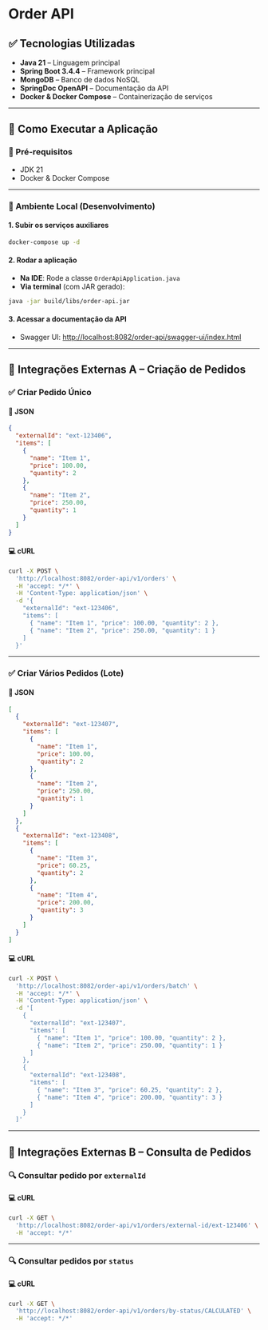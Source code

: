 # **Order API**

## ✅ Tecnologias Utilizadas
- **Java 21** – Linguagem principal  
- **Spring Boot 3.4.4** – Framework principal  
- **MongoDB** – Banco de dados NoSQL  
- **SpringDoc OpenAPI** – Documentação da API  
- **Docker & Docker Compose** – Containerização de serviços  

---

## 🚀 Como Executar a Aplicação

### 📌 Pré-requisitos
- JDK 21
- Docker & Docker Compose

---

### 🔧 Ambiente Local (Desenvolvimento)

#### 1. Subir os serviços auxiliares
```bash
docker-compose up -d
```

#### 2. Rodar a aplicação

- **Na IDE**: Rode a classe `OrderApiApplication.java`
- **Via terminal** (com JAR gerado):
```bash
java -jar build/libs/order-api.jar
```

#### 3. Acessar a documentação da API
- Swagger UI: [http://localhost:8082/order-api/swagger-ui/index.html](http://localhost:8082/order-api/swagger-ui/index.html)

---

## 🔄 Integrações Externas A – Criação de Pedidos

### ✅ Criar Pedido Único

#### 📄 JSON
```json
{
  "externalId": "ext-123406",
  "items": [
    {
      "name": "Item 1",
      "price": 100.00,
      "quantity": 2
    },
    {
      "name": "Item 2",
      "price": 250.00,
      "quantity": 1
    }
  ]
}
```

#### 💻 cURL
```bash
curl -X POST \
  'http://localhost:8082/order-api/v1/orders' \
  -H 'accept: */*' \
  -H 'Content-Type: application/json' \
  -d '{
    "externalId": "ext-123406",
    "items": [
      { "name": "Item 1", "price": 100.00, "quantity": 2 },
      { "name": "Item 2", "price": 250.00, "quantity": 1 }
    ]
  }'
```

---

### ✅ Criar Vários Pedidos (Lote)

#### 📄 JSON
```json
[
  {
    "externalId": "ext-123407",
    "items": [
      {
        "name": "Item 1",
        "price": 100.00,
        "quantity": 2
      },
      {
        "name": "Item 2",
        "price": 250.00,
        "quantity": 1
      }
    ]
  },
  {
    "externalId": "ext-123408",
    "items": [
      {
        "name": "Item 3",
        "price": 60.25,
        "quantity": 2
      },
      {
        "name": "Item 4",
        "price": 200.00,
        "quantity": 3
      }
    ]
  }
]
```

#### 💻 cURL
```bash
curl -X POST \
  'http://localhost:8082/order-api/v1/orders/batch' \
  -H 'accept: */*' \
  -H 'Content-Type: application/json' \
  -d '[
    {
      "externalId": "ext-123407",
      "items": [
        { "name": "Item 1", "price": 100.00, "quantity": 2 },
        { "name": "Item 2", "price": 250.00, "quantity": 1 }
      ]
    },
    {
      "externalId": "ext-123408",
      "items": [
        { "name": "Item 3", "price": 60.25, "quantity": 2 },
        { "name": "Item 4", "price": 200.00, "quantity": 3 }
      ]
    }
  ]'
```

---

## 🔎 Integrações Externas B – Consulta de Pedidos

### 🔍 Consultar pedido por `externalId`

#### 💻 cURL
```bash
curl -X GET \
  'http://localhost:8082/order-api/v1/orders/external-id/ext-123406' \
  -H 'accept: */*'
```

---

### 🔍 Consultar pedidos por `status`

#### 💻 cURL
```bash
curl -X GET \
  'http://localhost:8082/order-api/v1/orders/by-status/CALCULATED' \
  -H 'accept: */*'
```
